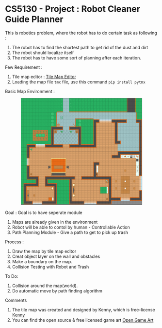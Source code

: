 # CS5130 - Project : Robot Cleaner Guide Planner 

This is robotics problem, where the robot has to do certain task as following :
1. The robot has to find the shortest path to get rid of the dust and dirt
2. The robot should localize itself
3. The robot has to have some sort of planning after each iteration.

Few Requirement : 
1. Tile map editor : [Tile Map Editor](https://www.mapeditor.org/)
2. Loading the map file ``tmx`` file, use this command ``pip install pytmx``

Basic Map Environment :
<p align="center">
  <img src="./image/map_image.PNG" width="400" height="350" >
</p>

Goal : 
Goal is to have seperate module
1. Maps are already given in the environment 
2. Robot will be able to contol by human - Controllable Action
3. Path Planning Module - Give a path to get to pick up trash

Process : 
1. Draw the map by tile map editor
2. Creat object layer on the wall and obstacles
3. Make a boundary on the map.
4. Collision Testing with Robot and Trash

To Do:
1. Collision around the map(world).
2. Do automatic move by path finding algorithm

Comments 
1. The tile map was created and designed by Kenny, which is free-license [Kenny](https://kenney.nl/assets/topdown-shooter)
2. You can find the open source & free licensed game art [Open Game Art](https://opengameart.org/)

